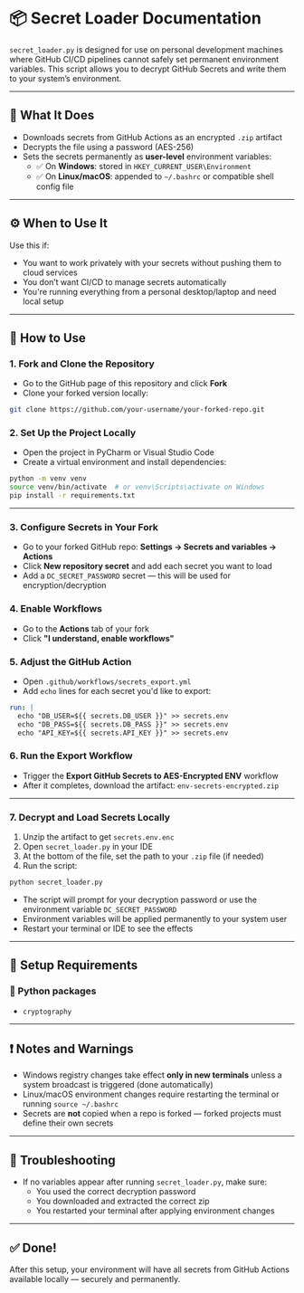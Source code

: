 # 📦 Secret Loader Documentation

`secret_loader.py` is designed for use on personal development machines where GitHub CI/CD 
pipelines cannot safely set permanent environment variables. 
This script allows you to decrypt GitHub Secrets and write them to your system’s environment.

---

## 🔐 What It Does

- Downloads secrets from GitHub Actions as an encrypted `.zip` artifact
- Decrypts the file using a password (AES-256)
- Sets the secrets permanently as **user-level** environment variables:
  - ✅ On **Windows**: stored in `HKEY_CURRENT_USER\Environment`
  - ✅ On **Linux/macOS**: appended to `~/.bashrc` or compatible shell config file

---

## ⚙️ When to Use It

Use this if:

- You want to work privately with your secrets without pushing them to cloud services
- You don’t want CI/CD to manage secrets automatically
- You're running everything from a personal desktop/laptop and need local setup

---

## 🚀 How to Use

### 1. Fork and Clone the Repository
- Go to the GitHub page of this repository and click **Fork**
- Clone your forked version locally:

```bash
git clone https://github.com/your-username/your-forked-repo.git
```

### 2. Set Up the Project Locally
- Open the project in PyCharm or Visual Studio Code
- Create a virtual environment and install dependencies:

```bash
python -m venv venv
source venv/bin/activate  # or venv\Scripts\activate on Windows
pip install -r requirements.txt
```

---

### 3. Configure Secrets in Your Fork
- Go to your forked GitHub repo: **Settings → Secrets and variables → Actions**
- Click **New repository secret** and add each secret you want to load
- Add a `DC_SECRET_PASSWORD` secret — this will be used for encryption/decryption

### 4. Enable Workflows
- Go to the **Actions** tab of your fork
- Click **"I understand, enable workflows"**

### 5. Adjust the GitHub Action
- Open `.github/workflows/secrets_export.yml`
- Add `echo` lines for each secret you'd like to export:

```yaml
run: |
  echo "DB_USER=${{ secrets.DB_USER }}" >> secrets.env
  echo "DB_PASS=${{ secrets.DB_PASS }}" >> secrets.env
  echo "API_KEY=${{ secrets.API_KEY }}" >> secrets.env
```

### 6. Run the Export Workflow
- Trigger the **Export GitHub Secrets to AES-Encrypted ENV** workflow
- After it completes, download the artifact: `env-secrets-encrypted.zip`

---

### 7. Decrypt and Load Secrets Locally
1. Unzip the artifact to get `secrets.env.enc`
2. Open `secret_loader.py` in your IDE
3. At the bottom of the file, set the path to your `.zip` file (if needed)
4. Run the script:

```bash
python secret_loader.py
```

- The script will prompt for your decryption password or use the environment variable `DC_SECRET_PASSWORD`
- Environment variables will be applied permanently to your system user
- Restart your terminal or IDE to see the effects

---

## 🧪 Setup Requirements

### 🐍 Python packages
- `cryptography`

---

## ❗ Notes and Warnings

- Windows registry changes take effect **only in new terminals** unless a system broadcast is triggered (done automatically)
- Linux/macOS environment changes require restarting the terminal or running `source ~/.bashrc`
- Secrets are **not** copied when a repo is forked — forked projects must define their own secrets

---

## 🧩 Troubleshooting

- If no variables appear after running `secret_loader.py`, make sure:
  - You used the correct decryption password
  - You downloaded and extracted the correct zip
  - You restarted your terminal after applying environment changes

---

## ✅ Done!
After this setup, your environment will have all secrets from GitHub Actions available locally — securely and permanently.
